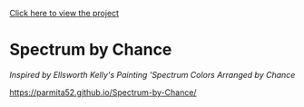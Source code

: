 [Click here to view the project](https://parmita52.github.io/Spectrum-by-Chance/)
# Spectrum by Chance
*Inspired by Ellsworth Kelly's Painting 'Spectrum Colors Arranged by Chance*


https://parmita52.github.io/Spectrum-by-Chance/

